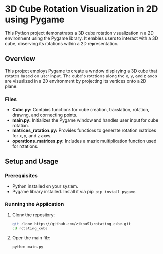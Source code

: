# 3D Cube Rotation Visualization in 2D using Pygame

This Python project demonstrates a 3D cube rotation visualization in a 2D environment using the Pygame library. It enables users to interact with a 3D cube, observing its rotations within a 2D representation.

## Overview

This project employs Pygame to create a window displaying a 3D cube that rotates based on user input. The cube's rotations along the x, y, and z axes are visualized in a 2D environment by projecting its vertices onto a 2D plane.

### Files

- **Cube.py:** Contains functions for cube creation, translation, rotation, drawing, and connecting points.
- **main.py:** Initializes the Pygame window and handles user input for cube rotation.
- **matrices_rotation.py:** Provides functions to generate rotation matrices for x, y, and z axes.
- **operations_matrices.py:** Includes a matrix multiplication function used for rotations.

## Setup and Usage

### Prerequisites

- Python installed on your system.
- Pygame library installed. Install it via pip: `pip install pygame`.

### Running the Application

1. Clone the repository:

   ```bash
   git clone https://github.com/zikouS1/rotating_cube.git
   cd rotating_cube
1. Open the main file:

   ```bash
   python main.py
